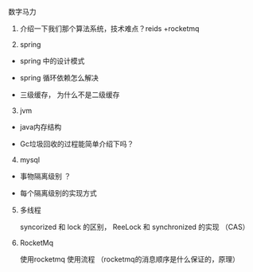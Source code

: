 数字马力

1. 介绍一下我们那个算法系统，技术难点？reids +rocketmq  

2. spring 

- spring 中的设计模式

- spring 循环依赖怎么解决

- 三级缓存， 为什么不是二级缓存

3. jvm

- java内存结构

- Gc垃圾回收的过程能简单介绍下吗？

4. mysql 

- 事物隔离级别 ？

- 每个隔离级别的实现方式

5. 多线程

   syncorized 和 lock 的区别， ReeLock 和 synchronized  的实现 （CAS）

6. RocketMq

   使用rocketmq 使用流程 （rocketmq的消息顺序是什么保证的，原理）

